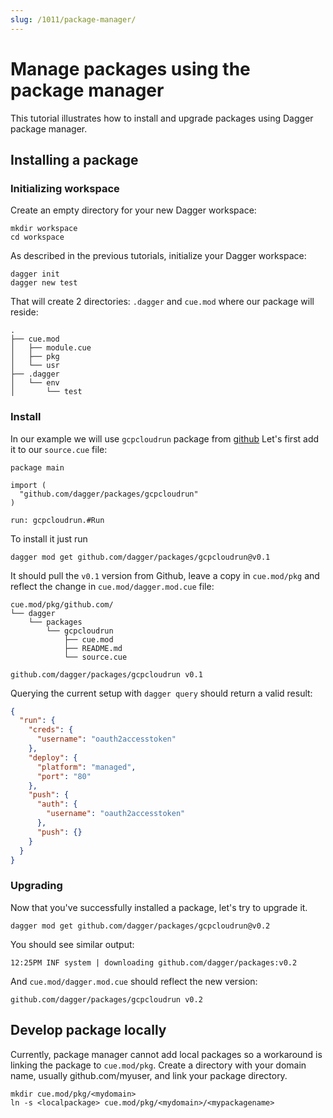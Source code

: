 ```yaml
---
slug: /1011/package-manager/
---
```


# Manage packages using the package manager

This tutorial illustrates how to install and upgrade packages using Dagger package manager.

## Installing a package

### Initializing workspace

Create an empty directory for your new Dagger workspace:

```shell
mkdir workspace
cd workspace
```

As described in the previous tutorials, initialize your Dagger workspace:

```shell
dagger init
dagger new test
```

That will create 2 directories: `.dagger` and `cue.mod` where our package will reside:

```shell
.
├── cue.mod
│   ├── module.cue
│   ├── pkg
│   └── usr
├── .dagger
│   └── env
│       └── test
```

### Install

In our example we will use `gcpcloudrun` package from [github](https://github.com/dagger/packages/blob/main/gcpcloudrun/source.cue)
Let's first add it to our `source.cue` file:

```cue title="./source.cue"
package main

import (
  "github.com/dagger/packages/gcpcloudrun"
)

run: gcpcloudrun.#Run
```

To install it just run

```shell
dagger mod get github.com/dagger/packages/gcpcloudrun@v0.1
```

It should pull the `v0.1` version from Github, leave a copy in `cue.mod/pkg` and reflect the change in
`cue.mod/dagger.mod.cue` file:

```shell
cue.mod/pkg/github.com/
└── dagger
    └── packages
        └── gcpcloudrun
            ├── cue.mod
            ├── README.md
            └── source.cue
```

```cue title="./cue.mod/dagger.mod"
github.com/dagger/packages/gcpcloudrun v0.1
```

Querying the current setup with `dagger query` should return a valid result:

```json
{
  "run": {
    "creds": {
      "username": "oauth2accesstoken"
    },
    "deploy": {
      "platform": "managed",
      "port": "80"
    },
    "push": {
      "auth": {
        "username": "oauth2accesstoken"
      },
      "push": {}
    }
  }
}
```

### Upgrading

Now that you've successfully installed a package, let's try to upgrade it.

```shell
dagger mod get github.com/dagger/packages/gcpcloudrun@v0.2
```

You should see similar output:

```shell
12:25PM INF system | downloading github.com/dagger/packages:v0.2
```

And `cue.mod/dagger.mod.cue` should reflect the new version:

```cue title="./cue.mod/dagger.mod"
github.com/dagger/packages/gcpcloudrun v0.2
```

## Develop package locally

Currently, package manager cannot add local packages so a workaround is linking the package to `cue.mod/pkg`.
Create a directory with your domain name, usually github.com/myuser, and link your package directory.

```shell
mkdir cue.mod/pkg/<mydomain>
ln -s <localpackage> cue.mod/pkg/<mydomain>/<mypackagename>
```
